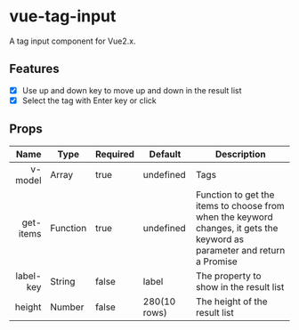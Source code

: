# vue-tag-input

A tag input component for Vue2.x.

## Features
+ [x] Use up and down key to move up and down in the result list
+ [x] Select the tag with Enter key or click

## Props
| Name | Type | Required | Default | Description |
| ----:| --- | ---| --- |--- |
| v-model | Array | true | undefined | Tags |
| get-items | Function | true | undefined | Function to get the items to choose from when the keyword changes, it gets the keyword as parameter and return a Promise |
| label-key | String | false | label | The property to show in the result list |
| height | Number | false | 280(10 rows) | The height of the result list

